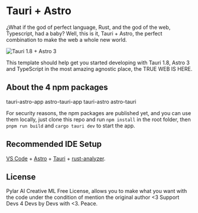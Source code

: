 # Tauri + Astro

¿What if the god of perfect language, Rust, and the god of the web, Typescript, had a baby? Well, this is it, Tauri + Astro, the perfect combination to make the web a whole new world.

![Tauri 1.8 + Astro 3](https://raw.githubusercontent.com/miguelgargallo/tauri-astro-app/main/public/Screenshot.png)

This template should help get you started developing with Tauri 1.8, Astro 3 and TypeScript in the most amazing agnostic place, the TRUE WEB IS HERE.

## About the 4 npm packages

tauri-astro-app
astro-tauri-app
tauri-astro
astro-tauri

For security reasons, the npm packages are published yet, and you can use them locally, just clone this repo and run `npm install` in the root folder, then `pnpm run build` and `cargo tauri dev` to start the app.

## Recommended IDE Setup

[VS Code](https://code.visualstudio.com/) + [Astro](https://marketplace.visualstudio.com/items?itemName=astro-build.astro-vscode) + [Tauri](https://marketplace.visualstudio.com/items?itemName=tauri-apps.tauri-vscode) + [rust-analyzer](https://marketplace.visualstudio.com/items?itemName=rust-lang.rust-analyzer).

## License

Pylar AI Creative ML Free License, allows you to make what you want with the code under the condition of mention the original author <3 Support Devs 4 Devs by Devs with <3. Peace.